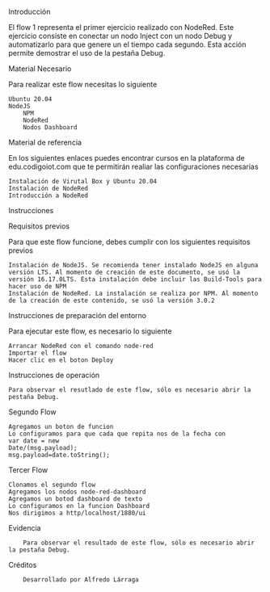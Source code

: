Introducción

El flow 1 representa el primer ejercicio realizado con NodeRed. Este ejercicio consiste en conectar un nodo Inject con un nodo Debug y automatizarlo para que genere un el tiempo cada segundo. Esta acción permite demostrar el uso de la pestaña Debug.

Material Necesario

Para realizar este flow necesitas lo siguiente

    Ubuntu 20.04
    NodeJS
        NPM
        NodeRed
        Nodos Dashboard

Material de referencia

En los siguientes enlaces puedes encontrar cursos en la plataforma de edu.codigoiot.com que te permitirán realiar las configuraciones necesarias

    Instalación de Virutal Box y Ubuntu 20.04
    Instalación de NodeRed
    Introducción a NodeRed

Instrucciones

Requisitos previos

Para que este flow funcione, debes cumplir con los siguientes requisitos previos

    Instalación de NodeJS. Se recomienda tener instalado NodeJS en alguna versión LTS. Al momento de creación de este documento, se usó la versión 16.17.0LTS. Esta instalación debe incluir las Build-Tools para hacer uso de NPM
    Instalación de NodeRed. La instalación se realiza por NPM. Al momento de la creación de este contenido, se usó la versión 3.0.2

Instrucciones de preparación del entorno

Para ejecutar este flow, es necesario lo siguiente

    Arrancar NodeRed con el comando node-red
    Importar el flow
    Hacer clic en el boton Deploy

Instrucciones de operación 

    Para observar el resutlado de este flow, sólo es necesario abrir la pestaña Debug.
    
Segundo Flow

    Agregamos un boton de funcion
    Lo configuramos para que cada que repita nos de la fecha con 
    var date = new
    Date/(msg.payload);
    msg.payload=date.toString();
    
Tercer Flow

    Clonamos el segundo flow
    Agregamos los nodos node-red-dashboard
    Agregamos un botod dashboard de texto
    Lo configuramos en la funcion Dashboard
    Nos dirigimos a http/localhost/1880/ui

Evidencia

        Para observar el resultado de este flow, sólo es necesario abrir la pestaña Debug.

Créditos

        Desarrollado por Alfredo Lárraga
